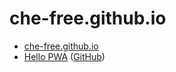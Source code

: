 # che-free.github.io

- [che-free.github.io](https://github.com/che-free/che-free.github.io)
- [Hello PWA](http://che-free.github.io/hello-pwa) ([GitHub](https://github.com/che-free/hello-pwa))


<!--stackedit_data:
eyJoaXN0b3J5IjpbOTg2MTE5MzFdfQ==
-->